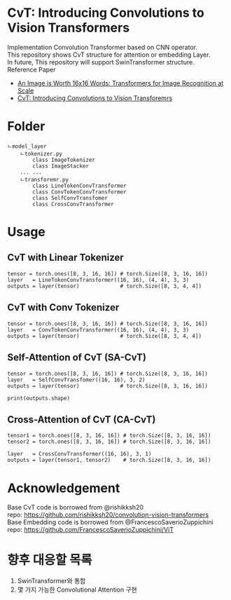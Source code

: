# CvT: Introducing Convolutions to Vision Transformers
Implementation Convolution Transformer based on CNN operator.  
This repository shows CvT structure for attention or embedding Layer.  
In future, This repository will support SwinTransformer structure.  
Reference Paper  
- [An Image is Worth 16x16 Words: Transformers for Image Recognition at Scale](https://arxiv.org/abs/2010.11929)  
- [CvT: Introducing Convolutions to Vision Transforemrs](https://arxiv.org/abs/2103.15808)  
# Folder 
```
ㄴmodel_layer
    ㄴtokenizer.py
        class ImageTokenizer
        class ImageStacker
    ... ...
    ㄴtransforemr.py
        class LineTokenConvTransformer  
        class ConvTokenConvTransformer  
        class SelfConvTransfomer  
        class CrossConvTransformer
``` 
# Usage
## CvT with Linear Tokenizer  
```
tensor = torch.ones([8, 3, 16, 16]) # torch.Size([8, 3, 16, 16])
layer   = LineTokenConvTransformer((16, 16), (4, 4), 3, 3)
outputs = layer(tensor)             # torch.Size([8, 3, 4, 4])
```
## CvT with Conv Tokenizer  
```
tensor = torch.ones([8, 3, 16, 16]) # torch.Size([8, 3, 16, 16])
layer   = ConvTokenConvTransformer((16, 16), (4, 4), 3, 3)
outputs = layer(tensor)             # torch.Size([8, 3, 4, 4])
```
## Self-Attention of CvT (SA-CvT)  
```
tensor = torch.ones([8, 3, 16, 16]) # torch.Size([8, 3, 16, 16])
layer   = SelfConvTransfomer((16, 16), 3, 2)
outputs = layer(tensor)             # torch.Size([8, 3, 16, 16])

print(outputs.shape)
```
## Cross-Attention of CvT (CA-CvT)  
```
tensor1 = torch.ones([8, 3, 16, 16]) # torch.Size([8, 3, 16, 16])
tensor2 = torch.ones([8, 3, 16, 16]) # torch.Size([8, 3, 16, 16])

layer   = CrossConvTransformer((16, 16), 3, 1)
outputs = layer(tensor1, tensor2)    # torch.Size([8, 3, 16, 16])
```
# Acknowledgement  
Base CvT code is borrowed from @rishikksh20  
repo: https://github.com/rishikksh20/convolution-vision-transformers  
Base Embedding code is borrowed from @FrancescoSaverioZuppichini  
repo: https://github.com/FrancescoSaverioZuppichini/ViT  
# 향후 대응할 목록  
1. SwinTransformer와 통합  
2. 몇 가지 가능한 Convolutional Attention 구현
